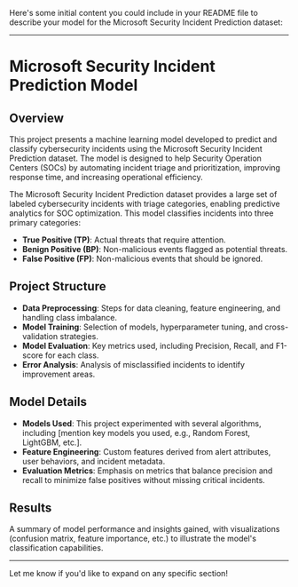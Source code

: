 Here's some initial content you could include in your README file to describe your model for the Microsoft Security Incident Prediction dataset:

---

# Microsoft Security Incident Prediction Model

## Overview
This project presents a machine learning model developed to predict and classify cybersecurity incidents using the Microsoft Security Incident Prediction dataset. The model is designed to help Security Operation Centers (SOCs) by automating incident triage and prioritization, improving response time, and increasing operational efficiency.

The Microsoft Security Incident Prediction dataset provides a large set of labeled cybersecurity incidents with triage categories, enabling predictive analytics for SOC optimization. This model classifies incidents into three primary categories:
- **True Positive (TP)**: Actual threats that require attention.
- **Benign Positive (BP)**: Non-malicious events flagged as potential threats.
- **False Positive (FP)**: Non-malicious events that should be ignored.

## Project Structure
- **Data Preprocessing**: Steps for data cleaning, feature engineering, and handling class imbalance.
- **Model Training**: Selection of models, hyperparameter tuning, and cross-validation strategies.
- **Model Evaluation**: Key metrics used, including Precision, Recall, and F1-score for each class.
- **Error Analysis**: Analysis of misclassified incidents to identify improvement areas.

## Model Details
- **Models Used**: This project experimented with several algorithms, including [mention key models you used, e.g., Random Forest, LightGBM, etc.].
- **Feature Engineering**: Custom features derived from alert attributes, user behaviors, and incident metadata.
- **Evaluation Metrics**: Emphasis on metrics that balance precision and recall to minimize false positives without missing critical incidents.



## Results
A summary of model performance and insights gained, with visualizations (confusion matrix, feature importance, etc.) to illustrate the model's classification capabilities.

---

Let me know if you'd like to expand on any specific section!